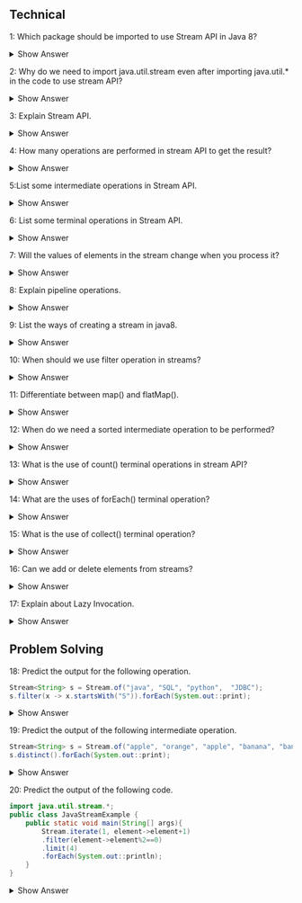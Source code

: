  ## Technical 
 1: Which package should be imported to use Stream API in Java 8?

 <details><summary> Show Answer</summary>

 java.util.stream includes all the classes and interfaces used for functional-type operations. 

 </details>

 2: Why do we need to import java.util.stream even after importing java.util.* in the code to use stream API?

  <details><summary> Show Answer</summary>

  - java.util.* will import all the direct classes and interfaces but not sub-classes/sub-packages.
  - stream class resides in the sub package java.util.stream package so it will not be included in java.util.*.

  </details>

  3: Explain Stream API.

  <details><summary> Show Answer</summary>

  - Stream API is a collection of objects which can be processed to get the desired result.
  - Example: If we want to filter the movies released in 2022 from the movie database.

  </details>

  4: How many operations are performed in stream API to get the result?

  <details><summary> Show Answer</summary>

- Two operations - Intermediate and terminal operations.
- Intermediate - will process the stream to get the result (like a filter, or map).
- Terminal - it is the end of the stream to return the result.

</details>


5:List some intermediate operations in Stream API.

<details><summary> Show Answer</summary>

- Filter - select elements based on the condition passed
- Map - by applying the given function in the stream
- Sorted - used to sort the stream

</details>

6: List some terminal operations in Stream API.

<details><summary> Show Answer</summary>

- collect - returns the result of intermediate operations.
- forEach- used to iterate through the elements of the stream
- reduce - to reduce the elements of the stream to one value

</details>

7: Will the values of elements in the stream change when you process it?

<details><summary> Show Answer</summary>

No, because stream API processes the elements as per pipelined operations without changing the values.

</details>

8: Explain pipeline operations.

<details><summary> Show Answer</summary>

- Stream API will take the stream of elements as the source, performs a pipeline of operations, and returns the  result 
- A pipeline of operations consists of a source, zero or more intermediate operations(filter, sort, map), and a terminal operation.

</details>

9: List the ways of creating a stream in java8.

<details><summary> Show Answer</summary>

- By creating Stream.of() method 
- Stream from a Collection using stream() & parallelStream() methods
- Stream from an Array using Arrays.stream()
- Stream using Stream.builder()
- By an Empty Stream using Stream.empty()
- Creating an infinite Stream using Stream.generate() method and Stream.iterate() method
- Creating Stream of a File

</details>

10: When should we use filter operation in streams?

<details><summary> Show Answer</summary>

- When we need to process and return a stream from another stream that satisfies a given condition we use filters in intermediate operations.
- Example: Return the movie list released in 2022 from the movie database.

</details>

11: Differentiate between map() and flatMap().

<details><summary> Show Answer </summary>

- map() - will work on the streams and transform the single input value into a single output.
- flatMap() - will work on the streams and transform the single input value into multiple outputs by flattening it.

</details>

12: When do we need a sorted intermediate operation to be performed?

<details><summary> Show Answer</summary>

- sorted can be used when we need to return the stream of elements in sorted order like sorting arrays.
- Example: return the student database sorted with their department ids.

</details>

13: What is the use of count() terminal operations in stream API?

<details><summary> Show Answer</summary>

- when we need the result of the stream to be finite numbers.
- Example: return the number of employees working in a particular department.

</details>

14: What are the uses of forEach() terminal operation?

<details><summary> Show Answer</summary>

- When we need to iterate the elements in the stream.
- This is the only operation that returns void.
- It can directly call on collections or stream.

</details>

15: What is the use of collect() terminal operation?

<details><summary> Show Answer</summary>

- When we need to convert the source stream into collections by using intermediate operations. 
- Result stream may be of the list, set, map, etc.

</details>

 16: Can we add or delete elements from streams?

 <details><summary> Show Answer</summary>

 - No, we cannot add/ delete elements in the stream
 - we can only perform the operations on the stream
 - Stream does not store the data as well.

 </details>
 
 17: Explain about Lazy Invocation.

<details><summary> Show Answer</summary>

- Intermediate operations are lazy because they will be invoked if only required for the execution of terminal operations.
- But it is optimized and it can process large numbers of data with high performance.

</details>


## Problem Solving

18: Predict the output for the following operation.
 ``` java
 Stream<String> s = Stream.of("java", "SQL", "python",  "JDBC");
 s.filter(x -> x.startsWith("S")).forEach(System.out::print); 
 ```
 <details><summary> Show Answer</summary>

 - returns SQL
 - Here we are using the filter to return the result of the element starting with "S".

 </details>

 19: Predict the output of the following intermediate operation.
 ``` java
 Stream<String> s = Stream.of("apple", "orange", "apple", "banana", "banana");
 s.distinct().forEach(System.out::print); 
 ```

<details><summary> Show Answer</summary>

- returns appleorangebanana
- distinct()- will return a stream from the source stream removing the duplicate elements.
 </details>



 20: Predict the output of the following code.

``` java
import java.util.stream.*;  
public class JavaStreamExample {  
    public static void main(String[] args){  
        Stream.iterate(1, element->element+1)  
        .filter(element->element%2==0)  
        .limit(4)  
        .forEach(System.out::println);  
    }  
} 
```

 <details><summary> Show Answer</summary>
   2<br>
   4<br>
   6<br>
   8<br>
 
   - iterate () is used to iterate through the elements in the stream.
   - filter() used to apply the condition on the stream 
   - forEach() is used to return the result from the stream after iteration.
 
</details>


